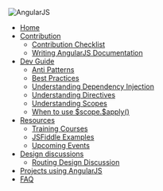 <p><img src="https://camo.githubusercontent.com/17fe7c9c7a8cd0c400b1dc1e040a276f50380c25/68747470733a2f2f616e67756c61726a732e6f72672f2f696d672f416e67756c61724a532d6c617267652e706e67" alt="AngularJS" data-canonical-src="https://angularjs.org//img/AngularJS-large.png"></p>
<ul>
<li><a href="https://github.com/angular/angular.js/wiki/Home">Home</a></li>
<li>
<a href="https://github.com/angular/angular.js/wiki/Contribution">Contribution</a>
<ul>
<li><a href="https://github.com/angular/angular.js/wiki/Contribution%3A-Contribution-Checklist">Contribution Checklist</a></li>
<li><a href="https://github.com/angular/angular.js/wiki/Contribution%3A-Writing-AngularJS-Documentation">Writing AngularJS Documentation</a></li>
</ul>
</li>
<li>
<a href="https://github.com/angular/angular.js/wiki/Dev-Guide">Dev Guide</a>
<ul>
<li><a href="https://github.com/angular/angular.js/wiki/Dev-Guide%3A-Anti-Patterns">Anti Patterns</a></li>
<li><a href="https://github.com/angular/angular.js/wiki/Dev-Guide%3A-Best-Practices">Best Practices</a></li>
<li><a href="https://github.com/angular/angular.js/wiki/Dev-Guide%3A-Understanding-Dependency-Injection">Understanding Dependency Injection</a></li>
<li><a href="https://github.com/angular/angular.js/wiki/Dev-Guide%3A-Understanding-Directives">Understanding Directives</a></li>
<li><a href="https://github.com/angular/angular.js/wiki/Dev-Guide%3A-Understanding-Scopes">Understanding Scopes</a></li>
<li><a href="https://github.com/angular/angular.js/wiki/Dev-Guide%3A-When-to-use-%24scope.%24apply()">When to use $scope.$apply()</a></li>
</ul>
</li>
<li>
<a href="https://github.com/angular/angular.js/wiki/Resources">Resources</a>
<ul>
<li><a href="https://github.com/angular/angular.js/wiki/Resources%3A-Training-Courses">Training Courses</a></li>
<li><a href="https://github.com/angular/angular.js/wiki/Resources%3A-JSFiddle-Examples">JSFiddle Examples</a></li>
<li><a href="https://github.com/angular/angular.js/wiki/Resources%3A-Upcoming-Events">Upcoming Events</a></li>
</ul>
</li>
<li>
<a href="https://github.com/angular/angular.js/wiki/Design-discussions">Design discussions</a>
<ul>
<li><a href="https://github.com/angular/angular.js/wiki/Design-discussions%3A-Routing-Design-Discussion">Routing Design Discussion</a></li>
</ul>
</li>
<li><a href="https://github.com/angular/angular.js/wiki/Projects-using-AngularJS">Projects using AngularJS</a></li>
<li><a href="https://github.com/angular/angular.js/wiki/FAQ">FAQ</a></li>
</ul>
